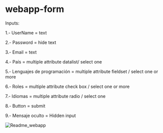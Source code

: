 # webapp-form

Inputs:

<p>1.- UserName = text</p>
<p>2.- Password = hide text</p>
<p>3.- Email = text </p>
<p>4.- País = multiple attribute datalist/ select one </p>
<p>5.- Lenguajes de programación = multiple attribute fieldset / select one or more </p>
<p>6.- Roles =  multiple attribute check box / select one or more</p>
<p>7.- Idiomas = multiple attribute radio / select one </p>
<p>8.- Button = submit </p>
<p>9.- Mensaje oculto = Hidden input </p>


![Readme_webapp](https://user-images.githubusercontent.com/13223880/215372288-cc040808-0438-45e9-8d6b-a9dbb79d7ddc.png)

